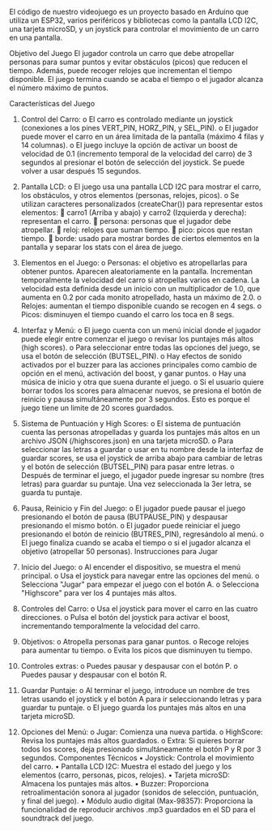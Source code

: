 El código de nuestro videojuego es un proyecto basado en Arduino que utiliza un ESP32, varios periféricos y bibliotecas como la pantalla LCD I2C, una tarjeta microSD, y un joystick para controlar el movimiento de un carro en una pantalla.

Objetivo del Juego
El jugador controla un carro que debe atropellar personas para sumar puntos y evitar obstáculos (picos) que reducen el tiempo. Además, puede recoger relojes que incrementan el tiempo disponible. El juego termina cuando se acaba el tiempo o el jugador alcanza el número máximo de puntos.

Características del Juego
1.	Control del Carro:
o	El carro es controlado mediante un joystick (conexiones a los pines VERT_PIN, HORZ_PIN, y SEL_PIN).
o	El jugador puede mover el carro en un área limitada de la pantalla (máximo 4 filas y 14 columnas).
o	El juego incluye la opción de activar un boost de velocidad de 0.1 (incremento temporal de la velocidad del carro) de 3 segundos al presionar el botón de selección del joystick. Se puede volver a usar después 15 segundos.
2.	Pantalla LCD:
o	El juego usa una pantalla LCD I2C para mostrar el carro, los obstáculos, y otros elementos (personas, relojes, picos).
o	Se utilizan caracteres personalizados (createChar()) para representar estos elementos:
	carro1 (Arriba y abajo) y carro2 (Izquierda y derecha): representan el carro.
	persona: personas que el jugador debe atropellar.
	reloj: relojes que suman tiempo.
	pico: picos que restan tiempo.
	borde: usado para mostrar bordes de ciertos elementos en la pantalla y separar los stats con el área de juego.
3.	Elementos en el Juego:
o	Personas: el objetivo es atropellarlas para obtener puntos. Aparecen aleatoriamente en la pantalla. Incrementan temporalmente la velocidad del carro si atropellas varios en cadena. La velocidad esta definida desde un inicio con un multiplicador de 1.0, que aumenta en 0.2 por cada monito atropellado, hasta un máximo de 2.0. 
o	Relojes: aumentan el tiempo disponible cuando se recogen en 4 segs.
o	Picos: disminuyen el tiempo cuando el carro los toca en 8 segs.
4.	Interfaz y Menú:
o	El juego cuenta con un menú inicial donde el jugador puede elegir entre comenzar el juego o revisar los puntajes más altos (high scores).
o	Para seleccionar entre todas las opciones del juego, se usa el botón de selección (BUTSEL_PIN).
o	Hay efectos de sonido activados por el buzzer para las acciones principales como cambio de opción en el menú, activación del boost, y ganar puntos.
o	Hay una música de inicio y otra que suena durante el juego.
o	Si el usuario quiere borrar todos los scores para almacenar nuevos, se presiona el botón de reinicio y pausa simultáneamente por 3 segundos. Esto es porque el juego tiene un limite de 20 scores guardados.
5.	Sistema de Puntuación y High Scores:
o	El sistema de puntuación cuenta las personas atropelladas y guarda los puntajes más altos en un archivo JSON (/highscores.json) en una tarjeta microSD.
o	Para seleccionar las letras a guardar o usar en tu nombre desde la interfaz de guardar scores, se usa el joystick de arriba abajo para cambiar de letras y el botón de selección (BUTSEL_PIN) para pasar entre letras.
o	Después de terminar el juego, el jugador puede ingresar su nombre (tres letras) para guardar su puntaje. Una vez seleccionada la 3er letra, se guarda tu puntaje.

6.	Pausa, Reinicio y Fin del Juego:
o	El jugador puede pausar el juego presionando el botón de pausa (BUTPAUSE_PIN) y despausar presionando el mismo botón.
o	El jugador puede reiniciar el juego presionando el botón de reinicio (BUTRES_PIN), regresándolo al menú.
o	El juego finaliza cuando se acaba el tiempo o si el jugador alcanza el objetivo (atropellar 50 personas).
Instrucciones para Jugar
1.	Inicio del Juego:
o	Al encender el dispositivo, se muestra el menú principal.
o	Usa el joystick para navegar entre las opciones del menú.
o	Selecciona "Jugar" para empezar el juego con el botón A.
o	Selecciona "Highscore" para ver los 4 puntajes más altos.
2.	Controles del Carro:
o	Usa el joystick para mover el carro en las cuatro direcciones.
o	Pulsa el botón del joystick para activar el boost, incrementando temporalmente la velocidad del carro.
3.	Objetivos:
o	Atropella personas para ganar puntos.
o	Recoge relojes para aumentar tu tiempo.
o	Evita los picos que disminuyen tu tiempo.
4.	Controles extras:
o	Puedes pausar y despausar con el botón P.
o	Puedes pausar y despausar con el botón R.
5.	Guardar Puntaje:
o	Al terminar el juego, introduce un nombre de tres letras usando el joystick y el botón A para ir seleccionando letras y para guardar tu puntaje.
o	El juego guarda los puntajes más altos en una tarjeta microSD.
6.	Opciones del Menú:
o	Jugar: Comienza una nueva partida.
o	HighScore: Revisa los puntajes más altos guardados.
o	Extra: Si quieres borrar todos los scores, deja presionado simultáneamente el botón P y R por 3 segundos.
Componentes Técnicos
•	Joystick: Controla el movimiento del carro.
•	Pantalla LCD I2C: Muestra el estado del juego y los elementos (carro, personas, picos, relojes).
•	Tarjeta microSD: Almacena los puntajes más altos.
•	Buzzer: Proporciona retroalimentación sonora al jugador (sonidos de selección, puntuación, y final del juego).
•	Módulo audio digital (Max-98357): Proporciona la funcionalidad de reproducir archivos .mp3 guardados en el SD para el soundtrack del juego.
